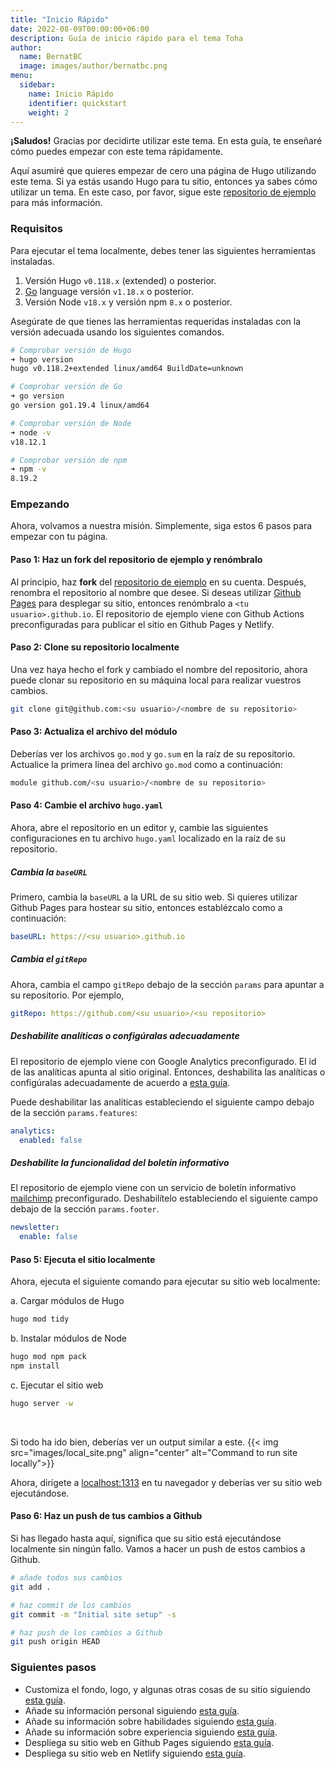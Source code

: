 ```yaml
---
title: "Inicio Rápido"
date: 2022-08-09T00:00:00+06:00
description: Guía de inicio rápido para el tema Toha
author:
  name: BernatBC
  image: images/author/bernatbc.png
menu:
  sidebar:
    name: Inicio Rápido
    identifier: quickstart
    weight: 2
---
```


**¡Saludos!** Gracias por decidirte utilizar este tema. En esta guía, te enseñaré cómo puedes empezar con este tema rápidamente.

Aquí asumiré que quieres empezar de cero una página de Hugo utilizando este tema. Si ya estás usando Hugo para tu sitio, entonces ya sabes cómo utilizar un tema. En este caso, por favor, sigue este [repositorio de ejemplo](https://github.com/hugo-toha/hugo-toha.github.io) para más información.

### Requisitos

Para ejecutar el tema localmente, debes tener las siguientes herramientas instaladas.

1. Versión Hugo `v0.118.x` (extended) o posterior.
2. [Go](https://go.dev/doc/install) language versión `v1.18.x` o posterior.
3. Versión Node `v18.x` y versión npm `8.x` o posterior.

Asegúrate de que tienes las herramientas requeridas instaladas con la versión adecuada usando los siguientes comandos.

```bash
# Comprobar versión de Hugo
➜ hugo version
hugo v0.118.2+extended linux/amd64 BuildDate=unknown

# Comprobar versión de Go
➜ go version
go version go1.19.4 linux/amd64

# Comprobar versión de Node
➜ node -v
v18.12.1

# Comprobar versión de npm
➜ npm -v
8.19.2
```

### Empezando

Ahora, volvamos a nuestra misión. Simplemente, siga estos 6 pasos para empezar con tu página.

#### Paso 1: Haz un fork del repositorio de ejemplo y renómbralo

Al principio, haz **fork** del [repositorio de ejemplo](https://github.com/hugo-toha/hugo-toha.github.io) en su cuenta. Después, renombra el repositorio al nombre que desee. Si deseas utilizar [Github Pages](https://pages.github.com/) para desplegar su sitio, entonces renómbralo a `<tu usuario>.github.io`. El repositorio de ejemplo viene con Github Actions preconfiguradas para publicar el sitio en Github Pages y Netlify.

#### Paso 2: Clone su repositorio localmente

Una vez haya hecho el fork y cambiado el nombre del repositorio, ahora puede clonar su repositorio en su máquina local para realizar vuestros cambios.

```bash
git clone git@github.com:<su usuario>/<nombre de su repositorio>
```

#### Paso 3: Actualiza el archivo del módulo

Deberías ver los archivos `go.mod` y `go.sum` en la raíz de su repositorio. Actualice la primera línea del archivo `go.mod` como a continuación:

```bash
module github.com/<su usuario>/<nombre de su repositorio>
```

#### Paso 4: Cambie el archivo `hugo.yaml`

Ahora, abre el repositorio en un editor y, cambie las siguientes configuraciones en tu archivo `hugo.yaml` localizado en la raíz de su repositorio.

##### Cambia la `baseURL`

Primero, cambia la `baseURL` a la URL de su sitio web. Si quieres utilizar Github Pages para hostear su sitio, entonces establézcalo como a continuación:

```yaml
baseURL: https://<su usuario>.github.io
```

##### Cambia el `gitRepo`

Ahora, cambia el campo `gitRepo` debajo de la sección `params` para apuntar a su repositorio. Por ejemplo,

```yaml
gitRepo: https://github.com/<su usuario>/<su repositorio>
```

##### Deshabilite analíticas o configúralas adecuadamente

El repositorio de ejemplo viene con Google Analytics preconfigurado. El id de las analíticas apunta al sitio original. Entonces, deshabilita las analíticas o configúralas adecuadamente de acuerdo a [esta guía](/es/posts/analytics/).

Puede deshabilitar las analíticas estableciendo el siguiente campo debajo de la sección `params.features`:

```yaml
analytics:
  enabled: false
```

##### Deshabilite la funcionalidad del boletín informativo

El repositorio de ejemplo viene con un servicio de boletín informativo [mailchimp](https://mailchimp.com/) preconfigurado. Deshabilítelo estableciendo el siguiente campo debajo de la sección `params.footer`.

```yaml
newsletter:
  enable: false
```

#### Paso 5: Ejecuta el sitio localmente

Ahora, ejecuta el siguiente comando para ejecutar su sitio web localmente:

a. Cargar módulos de Hugo

```bash
hugo mod tidy
```

b. Instalar módulos de Node

```bash
hugo mod npm pack
npm install
```

c. Ejecutar el sitio web

```bash
hugo server -w
```

<br>

Si todo ha ido bien, deberías ver un output similar a este.
{{< img src="images/local_site.png" align="center" alt="Command to run site locally">}}

Ahora, dirígete a [localhost:1313](http://localhost:1313/) en tu navegador y deberías ver su sitio web ejecutándose.

#### Paso 6: Haz un push de tus cambios a Github

Si has llegado hasta aquí, significa que su sitio está ejecutándose localmente sin ningún fallo. Vamos a hacer un push de estos cambios a Github.

```bash
# añade todos sus cambios
git add .

# haz commit de los cambios
git commit -m "Initial site setup" -s

# haz push de los cambios a Github
git push origin HEAD
```

### Siguientes pasos

- Customiza el fondo, logo, y algunas otras cosas de su sitio siguiendo [esta guía](/posts/configuration/site-parameters/).
- Añade su información personal siguiendo [esta guía](/es/posts/configuration/sections/about/).
- Añade su información sobre habilidades siguiendo [esta guía](/es/posts/configuration/sections/skills/).
- Añade su información sobre experiencia siguiendo [esta guía](/es/posts/configuration/sections/experiences).
- Despliega su sitio web en Github Pages siguiendo [esta guía](/es/posts/getting-started/github-pages/).
- Despliega su sitio web en Netlify siguiendo [esta guía](/es/posts/getting-started/netlify/).